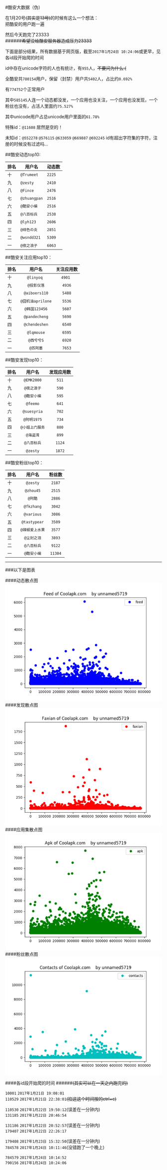 #酷安大数据（伪）    

在1月20号~~(其实是13号)~~的时候有这么一个想法：    
把酷安的用户跑一遍    

然后今天跑完了23333    
######~~希望没给酷安服务器造成压力23333~~


下面是部分结果，所有数据基于网页版，截至`2017年1月24日 10:24:06`或更早，见各id段开始爬的时间

id中存在unicode字符的人也有统计，有`955`人，~~不要问为什么:(~~

全酷安共`780154`用户，保留（封禁）用户共`5402`人，占比约`0.692%`

有`774752`个正常用户

其中`585145`人连一个动态都没发，一个应用也没关注，一个应用也没发现，一个粉丝也没有，占活人里面约`75.527%`

其中unicode用户占总unicode用户里面的`61.78%`

特殊id：`@11608` 居然是空的！

未知id：`@552278` `@576115` `@633059` `@669887` `@692245` id有超出字符集的字符，注册的时候没有过滤吗...

##酷安动态top10:

排名|用户名|动态数
----|--------- | --------
十|`@Trumeet`   |     `2225`  
九|`@zesty`     |   `2410`  
八|`@Fince`     |   `2476`  
七|`@zhuangpan`  |      `2516`  
六|`@酷安小编`   |     `2516`  
五|`@八百标兵`   |     `2538`  
四|`@lyh123`    |    `2606`  
三|`@绯色の炎`   |     `2851` 
二|`@wsndd321`   |     `5309`  
一|`@夜之浪子`    |    `6063`  

##酷安关注应用top10：

排名|用户名|关注应用数
----|:---------: | :--------:
十|`@linyoq`   |`4901`  
九|`@投影仪落`    |    `4936`  
八|`@aiboers110`  |    `5488`  
七|`@囧机油aprilone`|  `5536`  
六|`@韩国123456`   |   `5607`  
五|`@pandecheng`  |    `5690`  
四|`@chendeshen`  |    `6540`  
三|`@lqmouse`     |    `6595`  
二|`@西兮兮S`     |    `6920`  
一|`@苏阿墨`      |    `7653`  

##酷安发现top10：

排名|用户名|发现应用数
----|:---------: | :--------:
十|`@EMK2000`   |     `511`  
九|`@夜之浪子`   |    `590`  
八|`@酷安小编`   |    `595`  
七|`@feemo`     |     `641`  
六|`@suesyria`   |    `702`  
五|`@阿明1975`    |   `734`  
四|`@小姐上门服务` |  `880`  
三|`@海盗湾`      |   `899`  
二|`@八百标兵`    |   `1124`  
一|`@zesty`      |   `1872`  

##酷安粉丝top10：

排名|用户名|粉丝数
----|:---------: | :--------:  
十|`@zesty`      |    `2187`  
九|`@zhou45`     |    `2515`  
八|`@阿酷`        |    `2886`  
七|`@fkzhang`     |    `3042`  
六|`@various`     |    `3086`  
五|`@tastypear`   |    `3509`  
四|`@辣椒爱上水果`  |  `3577`   
三|`@尘封之泪`     |   `3893`  
二|`@八百标兵`     |   `9122`   
一|`@酷安小编`     |   `11304`  

___


###以下是图表

####动态散点图    
![](img/Feed.png)    
####发现散点图    
![](img/Faxian.png)    
####应用集散点图    
![](img/Apk.png)    
####粉丝散点图    
![](img/Contacts.png)    



####各id段开始爬的时间
######~~(其实可以在一天之内跑完的)~~

`10001`  `2017年1月21日 19:08:01`  
`110529` `2017年1月21日 22:38:01`~~(掐这这个时间按的ctrl+c)~~  

`110530` `2017年1月22日 19:50:12`(误差在一分钟内)  
`131185` `2017年1月22日 20:46:54`  

`131186` `2017年1月22日 20:52:57`(误差在一分钟内)  
`179407` `2017年1月22日 22:26:17`  

`179408` `2017年1月23日 15:32:50`(误差在一分钟内)  
`784578` `2017年1月24日 10:11:46`(没错跑了一个晚上)  

`784579` `2017年1月24日 10:14:52`  
`790156` `2017年1月24日 10:24:06`  



